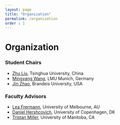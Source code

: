 ```yaml
---
layout: page
title: "Organization"
permalink: /organization
order : 1
---
```

# Organization

### Student Chairs
- [Zhu Liu](https://juniperliuzhu.netlify.app/), Tsinghua University, China
- [Mingyang Wang](https://mingyang-wang26.github.io/), LMU Munich, Germany
- [Jin Zhao](https://jinzhao3611.github.io/), Brandeis University, USA

### Faculty Advisors 
- [Lea Frermann](https://www.frermann.de/), University of Melbourne, AU
- [Daniel Hershcovich](https://danielhers.github.io/), University of Copenhagen, DK
- [Tristan Miller](https://logological.org/), University of Manitoba, CA

<!-- ### Mentors for Student Participants
Thanks again to all the mentors who helped out! -->

<!-- - Naomi Saphra
- Rob van der Goot
- Sweta Agrawal
- Fernando Alva-Manchego
- Maria Barrett
- Valerio Basile
- Greg Durrett
- Agnieszka Falenska
- Biaoyan Fang
- Marco Gaido
- Dan Goldwasser
- Shujian Huang
- Sujay Kumar Jauhar
- Parisa Kordjamshidi
- Fajri Koto
- Junyi Jessy Li
- Jindřich Libovický
- Bruno Martins
- Shubhanshu Mishra
- Mel Mistica
- Vincent Ng
- Shruti Rijhwani
- Abulhair Saparov
- Tatjana Scheffler
- Priyanka Sen
- Vered Shwartz
- Hanna Suominen
- Mihai Surdeanu
- Bonnie Webber
- Zheng Yuan
- Lea Frermann
- Shikha Bordia
- Marco Basaldella -->


<!-- **Submission Link for Presubmission Mentorship** - [SoftConf](https://softconf.com/acl3/srw) -->

<!-- ### Program Committee  -->

<!-- - Omri Abend
- Youssef Al Hariri
- Parsa Bagherzadeh
- Ahsaas Bajaj
- Jonas Belouadi
- Shikha Bordia
- Agostina Calabrese
- Jon Ander Campos
- Silvia Casola
- Hyundong Cho
- Chris Develder
- Gabriel Doyle
- Ritam Dutt
- Francesca Franzon
- Yoshinari Fujinuma
- Aina Garí Soler
- Jonas Groschwitz
- Ivan Habernal
- Dirk Hovy
- Tunazzina Islam
- Labiba Jahan
- Jyoti Jha
- Abhinav Joshi
- Patrick Kahardipraja
- Fajri Koto
- Maria Kunilovskaya
- Alexandra Lavrentovich
- Manling Li
- Robert Litschko
- Chunhua Liu
- Robert L Logan IV
- Nicholas Lourie
- Qing Lyu
- Arya D. McCarthy
- Tsvetomila Mihaylova
- Shubhanshu Mishra
- Amita Misra
- Masaaki Nagata
- Nihal V. Nayak
- Mariana Neves
- Vincent Nguyen
- Kiet Nguyen
- Maria Leonor Pacheco
- Ben Peters
- Adithya Pratapa
- Hossein Rouhizadeh
- Michael Sejr Schlichtkrull
- Mayank Soni
- Cesare Spinoso-Di Piano
- Marija Stanojevic
- Dage Särg
- Shabnam Tafreshi
- Hao Tan
- Thinh Hung Truong
- Sowmya Vajjala
- Andrea Varga
- Francielle Vargas
- Zhiruo Wang
- Steven Wilson
- Wenting Ye
- Hiyori Yoshikawa
- Zenan Zhai
- Mike Zhang
- Zixuan Zhang
- Rongxin Zhu
- Ibrahim Abu Farha
- Sedeeq Al-khazraji
- Abeer Aldayel
- Begoña Altuna
- Fernando Alva-Manchego
- Evelin Amorim
- Tatiana Anikina
- Valerio Basile
- Tim Baumgärtner
- Rachel Bawden
- Shabnam Behzad
- Uri Berger
- Gabriel Bernier-Colborne
- Terra Blevins
- Ronald Cardenas
- Alessandra Teresa Cignarella
- Xiang Dai
- Alok Debnath
- Bonaventure F. P. Dossou
- Micha Elsner
- Neele Falk
- Antonio Farinhas
- Iker García-Ferrero
- Esam Ghaleb
- Anmol Goel
- Matt Grenander
- Xudong Han
- Dieuwke Hupkes
- Joseph Marvin Imperial
- Nitish Joshi
- Ehsan Kamalloo
- Haoqiang Kang
- Sarvnaz Karimi
- Borhan Kazimipour
- Anirudh Vishal Khatry
- Prashant Kodali
- Mamoru Komachi
- Mascha Kurpicz-Briki
- Celine Lee
- Richard Leibbrandt
- Christoph Leiter
- Jasy Suet Yan Liew
- Zheng Wei Lim
- Lucy Lin
- Tatiana Litvinova
- Lara Martin
- Sandeep Mathias
- Nikhil Mehta
- William Merrill
- Gosse Minnema
- Adib Mosharrof
- Aitor Ormazabal
- Artemis Panagopoulou
- Sara Papi
- Tanmay Parekh
- Ian Porada
- YIYUAN PU
- Rajkumar Pujari
- Yusu Qian
- Sunny Rai
- Surangika Ranathunga
- Hayley Ross
- Shamik Roy
- Andreas Rücklé
- Philipp Sadler
- Oscar Sainz
- Sashank Santhanam
- Abulhair Saparov
- Ryohei Sasano
- Tatjana Scheffler
- Sina Sheikholeslami
- Chenglei Si
- Tejas Srinivasan
- Vivek Srivastava
- Ashima Suvarna
- Stan Szpakowicz
- Koichi Takeda
- Zeerak Talat
- Evgeniia Tokarchuk
- Saranya Venkatraman
- Takashi Wada
- Yuxia Wang
- Jun Wang
- Zhuohan Xie
- Rui Xing
- Yue Yang
- ran zhang
- Zheng Zhao
- Danna Zheng
- Zhong Zhou
- Elena Zotova  -->